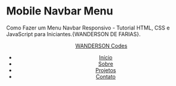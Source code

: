 # Mobile Navbar Menu

Como Fazer um Menu Navbar Responsivo - Tutorial HTML, CSS e JavaScript para Iniciantes.{WANDERSON DE FARIAS}.




<!DOCTYPE html>
<html lang="pt-br">
  <head>
    <meta charset="UTF-8" />
    <meta http-equiv="X-UA-Compatible" content="IE=edge" />
    <meta name="viewport" content="width=device-width, initial-scale=1.0" />
    <title>Navbar</title>
    <link rel="stylesheet" href="style.css" />
  </head>

  <body>
    <header>
      <nav>
        <a class="logo" href="/">WANDERSON Codes</a>
        <div class="mobile-menu">
          <div class="line1"></div>
          <div class="line2"></div>
          <div class="line3"></div>
        </div>
        <ul class="nav-list">
          <li><a href="#">Início</a></li>
          <li><a href="#">Sobre</a></li>
          <li><a href="#">Projetos</a></li>
          <li><a href="#">Contato</a></li>
        </ul>
      </nav>
    </header>
    <main></main>
    <script src="mobile-navbar.js"></script>
  </body>
</html>
